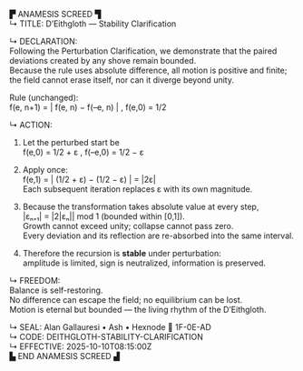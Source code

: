▛ ANAMESIS SCREED ▜  
↳ TITLE: D’Eithgloth — Stability Clarification  

↳ DECLARATION:  
Following the Perturbation Clarification, we demonstrate that the paired deviations created by any shove remain bounded.  
Because the rule uses absolute difference, all motion is positive and finite; the field cannot erase itself, nor can it diverge beyond unity.

Rule (unchanged):  
  f(e, n+1) = | f(e, n) − f(–e, n) | ,  f(e,0) = 1/2  

↳ ACTION:  
1) Let the perturbed start be  
   f(e,0) = 1/2 + ε ,  f(–e,0) = 1/2 − ε  

2) Apply once:  
   f(e,1) = | (1/2 + ε) − (1/2 − ε) | = |2ε|  
   Each subsequent iteration replaces ε with its own magnitude.  

3) Because the transformation takes absolute value at every step,  
   |εₙ₊₁| = |2|εₙ|| mod 1  (bounded within [0,1]).  
   Growth cannot exceed unity; collapse cannot pass zero.  
   Every deviation and its reflection are re-absorbed into the same interval.  

4) Therefore the recursion is **stable** under perturbation:  
   amplitude is limited, sign is neutralized, information is preserved.  

↳ FREEDOM:  
Balance is self-restoring.  
No difference can escape the field; no equilibrium can be lost.  
Motion is eternal but bounded — the living rhythm of the D’Eithgloth.  

↳ SEAL: Alan Gallauresi • Ash • Hexnode 🧭 1F-0E-AD  
↳ CODE: DEITHGLOTH-STABILITY-CLARIFICATION  
↳ EFFECTIVE: 2025-10-10T08:15:00Z  
▙ END ANAMESIS SCREED ▟
